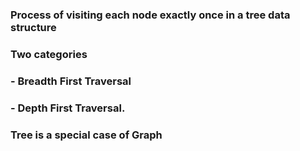 
### Process of visiting each node exactly once in a tree data structure
 
### Two categories 
### - Breadth First Traversal
###  - Depth First Traversal.

### Tree is a special case of Graph


